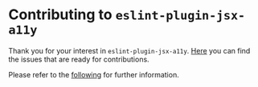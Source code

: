 
# Contributing to ``eslint-plugin-jsx-a11y``

Thank you for your interest in ``eslint-plugin-jsx-a11y``. [Here](https://github.com/jsx-eslint/eslint-plugin-mea/issues?q=is%3Aissue+is%3Aopen+label%3A%22help+wanted%22) you can find the issues that are ready for contributions.

 Please refer to the [following](https://github.com/jsx-eslint/.github/blob/HEAD/CONTRIBUTING.md) for further information. 
